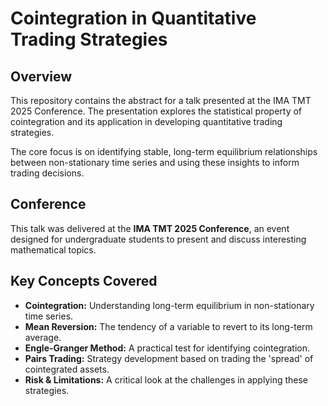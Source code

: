 # Cointegration in Quantitative Trading Strategies

## Overview

This repository contains the abstract for a talk presented at the IMA TMT 2025 Conference. The presentation explores the statistical property of cointegration and its application in developing quantitative trading strategies.

The core focus is on identifying stable, long-term equilibrium relationships between non-stationary time series and using these insights to inform trading decisions.

## Conference

This talk was delivered at the **IMA TMT 2025 Conference**, an event designed for undergraduate students to present and discuss interesting mathematical topics.

## Key Concepts Covered

- **Cointegration:** Understanding long-term equilibrium in non-stationary time series.
- **Mean Reversion:** The tendency of a variable to revert to its long-term average.
- **Engle-Granger Method:** A practical test for identifying cointegration.
- **Pairs Trading:** Strategy development based on trading the 'spread' of cointegrated assets.
- **Risk & Limitations:** A critical look at the challenges in applying these strategies.
